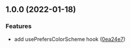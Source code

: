 ## 1.0.0 (2022-01-18)

### Features

- add usePrefersColorScheme hook ([0ea24e7](https://github.com/anatoliygatt/use-prefers-color-scheme/commit/0ea24e7fec118ab45af44ea534fe4572f67c2d00))

